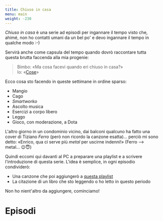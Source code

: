 ```yaml
---
title: Chiuso in casa
menu: main
weight: -230
---
```

*Chiuso in casa* è una serie ad episodi per ingannare il tempo visto che, ahimé,
non ho contatti umani da un bel po' e devo ingannare il tempo in qualche modo :-)

Servirà anche come capsula del tempo quando dovrò raccontare tutta questa brutta faccenda alla mia progenie:
> Bimbo: «Ma cosa facevi quando eri chiuso in casa?»  
> Io: «[Cose](/blog/post-muto/)»


Ecco cosa sto facendo in queste settimane in ordine sparso:

* Mangio
* Cago
* *Smartworko*
* Ascolto musica
* Esercizi a corpo libero
* Leggo
* Gioco, con moderazione, a Dota

L'altro giorno in un condominio vicino, dai balconi qualcuno ha fatto una cover di Tiziano *Ferro* (però non ricordo la canzone esatta)... perciò mi sono detto: «Enrico, qua ci serve più *metal* per uscirne indenni!» (Ferro --> metal... 😉😇)

Quindi eccomi qui davanti al PC a preparare una playlist e a scrivere l'introduzione di questa serie. L'idea è semplice, in ogni episodio condividerò:
* Una canzone che poi aggiungerò a [questa playlist](https://spoti.fi/3apGc1X)
* La citazione di un libro che sto leggendo o ho letto in questo periodo

Non ho nient'altro da aggiungere, cominciamo!

# Episodi
